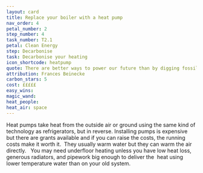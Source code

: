 ```yaml
---
layout: card
title: Replace your boiler with a heat pump
nav_order: 4
petal_number: 2
step_number: 4
task_number: T2.1
petal: Clean Energy
step: Decarbonise 
task: Decarbonise your heating
icon_shortcode: heatpump
quote: There are better ways to power our future than by digging fossil fuel from the ground and setting it on fire.
attribution: Frances Beinecke
carbon_stars: 5
cost: £££££
easy_wins: 
magic_wand: 
heat_people: 
heat_air: space
---
```


<p>Heat pumps take heat from the outside air or ground using the same kind of technology as refrigerators, but in reverse. Installing pumps is expensive but there are grants available and if you can raise the costs, the running costs make it worth it.  They usually warm water but they can warm the air directly.   You may need underfloor heating unless you have low heat loss, generous radiators, and pipework big enough to deliver the  heat using lower temperature water than on your old system.  </p> 
